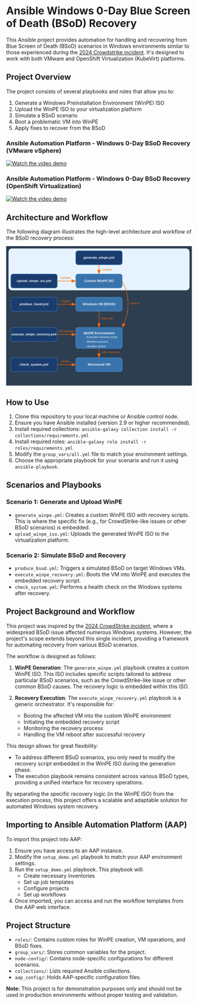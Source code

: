 # Ansible Windows 0-Day Blue Screen of Death (BSoD) Recovery

This Ansible project provides automation for handling and recovering from Blue Screen of Death (BSoD) scenarios in Windows environments similar to those experienced during the [2024 Crowdstrike incident](https://en.wikipedia.org/wiki/2024_CrowdStrike_incident). It's designed to work with both VMware and OpenShift Virtualization (KubeVirt) platforms.

## Project Overview

The project consists of several playbooks and roles that allow you to:

1. Generate a Windows Preinstallation Environment (WinPE) ISO
2. Upload the WinPE ISO to your virtualization platform
3. Simulate a BSoD scenario
4. Boot a problematic VM into WinPE
5. Apply fixes to recover from the BSoD

### Ansible Automation Platform - Windows 0-Day BSoD Recovery (VMware vSphere)

[![Watch the video demo](https://img.shields.io/badge/Watch-Video%20Demo-blue?style=for-the-badge&logo=github)](https://github.com/oatakan/ansible-automation-platform-demos/blob/main/assets/ansible-windows-0-day-bsod-recovery/AAP%20-%20Windows%200-Day%20BSOD%20Recover%20-%20VMware%20-%20Edited.mp4)

### Ansible Automation Platform - Windows 0-Day BSoD Recovery (OpenShift Virtualization)

[![Watch the video demo](https://img.shields.io/badge/Watch-Video%20Demo-blue?style=for-the-badge&logo=github)](https://github.com/oatakan/ansible-automation-platform-demos/raw/main/assets/ansible-windows-0-day-bsod-recovery/AAP%20-%20Windows%200-Day%20BSOD%20Recover%20-%20OpenShift%20Virt%20-%20Edited.mp4)

## Architecture and Workflow

The following diagram illustrates the high-level architecture and workflow of the BSoD recovery process:

![Architecture Diagram](media/architecture.svg)

## How to Use

1. Clone this repository to your local machine or Ansible control node.
2. Ensure you have Ansible installed (version 2.9 or higher recommended).
3. Install required collections: `ansible-galaxy collection install -r collections/requirements.yml`
4. Install required roles: `ansible-galaxy role install -r roles/requirements.yml`
5. Modify the `group_vars/all.yml` file to match your environment settings.
6. Choose the appropriate playbook for your scenario and run it using `ansible-playbook`.

## Scenarios and Playbooks

### Scenario 1: Generate and Upload WinPE

- `generate_winpe.yml`: Creates a custom WinPE ISO with recovery scripts. This is where the specific fix (e.g., for CrowdStrike-like issues or other BSoD scenarios) is embedded.
- `upload_winpe_iso.yml`: Uploads the generated WinPE ISO to the virtualization platform.

### Scenario 2: Simulate BSoD and Recovery

- `produce_bsod.yml`: Triggers a simulated BSoD on target Windows VMs.
- `execute_winpe_recovery.yml`: Boots the VM into WinPE and executes the embedded recovery script.
- `check_system.yml`: Performs a health check on the Windows systems after recovery.

## Project Background and Workflow

This project was inspired by the [2024 CrowdStrike incident](https://en.wikipedia.org/wiki/2024_CrowdStrike_incident), where a widespread BSoD issue affected numerous Windows systems. However, the project's scope extends beyond this single incident, providing a framework for automating recovery from various BSoD scenarios.

The workflow is designed as follows:

1. **WinPE Generation**: The `generate_winpe.yml` playbook creates a custom WinPE ISO. This ISO includes specific scripts tailored to address particular BSoD scenarios, such as the CrowdStrike-like issue or other common BSoD causes. The recovery logic is embedded within this ISO.

2. **Recovery Execution**: The `execute_winpe_recovery.yml` playbook is a generic orchestrator. It's responsible for:
   - Booting the affected VM into the custom WinPE environment
   - Initiating the embedded recovery script
   - Monitoring the recovery process
   - Handling the VM reboot after successful recovery

This design allows for great flexibility:

- To address different BSoD scenarios, you only need to modify the recovery script embedded in the WinPE ISO during the generation phase.
- The execution playbook remains consistent across various BSoD types, providing a unified interface for recovery operations.

By separating the specific recovery logic (in the WinPE ISO) from the execution process, this project offers a scalable and adaptable solution for automated Windows system recovery.

## Importing to Ansible Automation Platform (AAP)

To import this project into AAP:

1. Ensure you have access to an AAP instance.
2. Modify the `setup_demo.yml` playbook to match your AAP environment settings.
3. Run the `setup_demo.yml` playbook. This playbook will:
   - Create necessary inventories
   - Set up job templates
   - Configure projects
   - Set up workflows
4. Once imported, you can access and run the workflow templates from the AAP web interface.

## Project Structure

- `roles/`: Contains custom roles for WinPE creation, VM operations, and BSoD fixes.
- `group_vars/`: Stores common variables for the project.
- `node-config/`: Contains node-specific configurations for different scenarios.
- `collections/`: Lists required Ansible collections.
- `aap_config/`: Holds AAP-specific configuration files.

**Note:** This project is for demonstration purposes only and should not be used in production environments without proper testing and validation.
